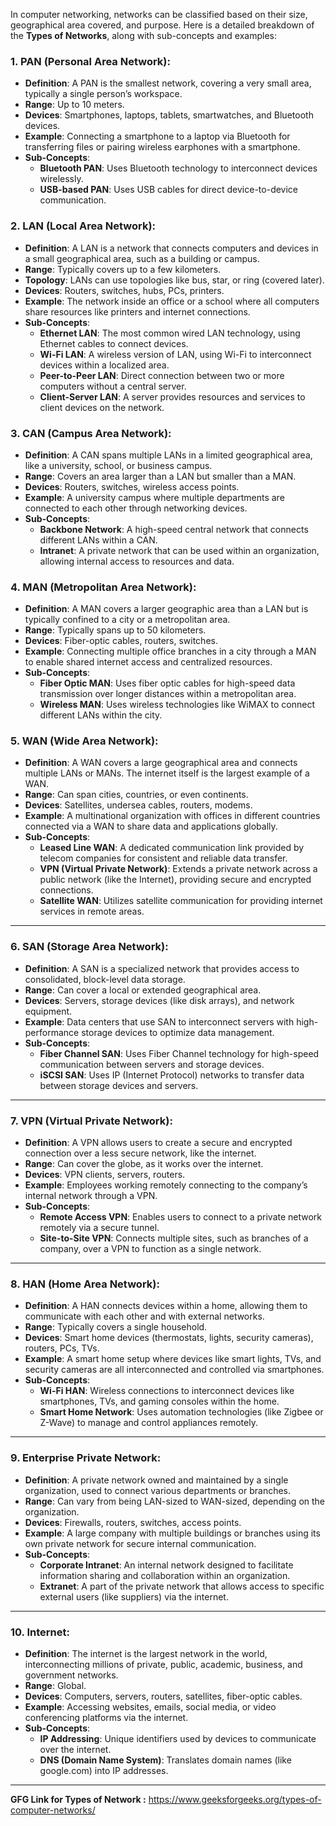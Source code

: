 In computer networking, networks can be classified based on their size, geographical area covered, and purpose. Here is a detailed breakdown of the **Types of Networks**, along with sub-concepts and examples:

### 1. **PAN (Personal Area Network)**:
   - **Definition**: A PAN is the smallest network, covering a very small area, typically a single person’s workspace.
   - **Range**: Up to 10 meters.
   - **Devices**: Smartphones, laptops, tablets, smartwatches, and Bluetooth devices.
   - **Example**: Connecting a smartphone to a laptop via Bluetooth for transferring files or pairing wireless earphones with a smartphone.
   - **Sub-Concepts**:
     - **Bluetooth PAN**: Uses Bluetooth technology to interconnect devices wirelessly.
     - **USB-based PAN**: Uses USB cables for direct device-to-device communication.

### 2. **LAN (Local Area Network)**:
   - **Definition**: A LAN is a network that connects computers and devices in a small geographical area, such as a building or campus.
   - **Range**: Typically covers up to a few kilometers.
   - **Topology**: LANs can use topologies like bus, star, or ring (covered later).
   - **Devices**: Routers, switches, hubs, PCs, printers.
   - **Example**: The network inside an office or a school where all computers share resources like printers and internet connections.
   - **Sub-Concepts**:
     - **Ethernet LAN**: The most common wired LAN technology, using Ethernet cables to connect devices.
     - **Wi-Fi LAN**: A wireless version of LAN, using Wi-Fi to interconnect devices within a localized area.
     - **Peer-to-Peer LAN**: Direct connection between two or more computers without a central server.
     - **Client-Server LAN**: A server provides resources and services to client devices on the network.
   
### 3. **CAN (Campus Area Network)**:
   - **Definition**: A CAN spans multiple LANs in a limited geographical area, like a university, school, or business campus.
   - **Range**: Covers an area larger than a LAN but smaller than a MAN.
   - **Devices**: Routers, switches, wireless access points.
   - **Example**: A university campus where multiple departments are connected to each other through networking devices.
   - **Sub-Concepts**:
     - **Backbone Network**: A high-speed central network that connects different LANs within a CAN.
     - **Intranet**: A private network that can be used within an organization, allowing internal access to resources and data.
  
### 4. **MAN (Metropolitan Area Network)**:
   - **Definition**: A MAN covers a larger geographic area than a LAN but is typically confined to a city or a metropolitan area.
   - **Range**: Typically spans up to 50 kilometers.
   - **Devices**: Fiber-optic cables, routers, switches.
   - **Example**: Connecting multiple office branches in a city through a MAN to enable shared internet access and centralized resources.
   - **Sub-Concepts**:
     - **Fiber Optic MAN**: Uses fiber optic cables for high-speed data transmission over longer distances within a metropolitan area.
     - **Wireless MAN**: Uses wireless technologies like WiMAX to connect different LANs within the city.

### 5. **WAN (Wide Area Network)**:
   - **Definition**: A WAN covers a large geographical area and connects multiple LANs or MANs. The internet itself is the largest example of a WAN.
   - **Range**: Can span cities, countries, or even continents.
   - **Devices**: Satellites, undersea cables, routers, modems.
   - **Example**: A multinational organization with offices in different countries connected via a WAN to share data and applications globally.
   - **Sub-Concepts**:
     - **Leased Line WAN**: A dedicated communication link provided by telecom companies for consistent and reliable data transfer.
     - **VPN (Virtual Private Network)**: Extends a private network across a public network (like the Internet), providing secure and encrypted connections.
     - **Satellite WAN**: Utilizes satellite communication for providing internet services in remote areas.

---

### 6. **SAN (Storage Area Network)**:
   - **Definition**: A SAN is a specialized network that provides access to consolidated, block-level data storage.
   - **Range**: Can cover a local or extended geographical area.
   - **Devices**: Servers, storage devices (like disk arrays), and network equipment.
   - **Example**: Data centers that use SAN to interconnect servers with high-performance storage devices to optimize data management.
   - **Sub-Concepts**:
     - **Fiber Channel SAN**: Uses Fiber Channel technology for high-speed communication between servers and storage devices.
     - **iSCSI SAN**: Uses IP (Internet Protocol) networks to transfer data between storage devices and servers.

---

### 7. **VPN (Virtual Private Network)**:
   - **Definition**: A VPN allows users to create a secure and encrypted connection over a less secure network, like the internet.
   - **Range**: Can cover the globe, as it works over the internet.
   - **Devices**: VPN clients, servers, routers.
   - **Example**: Employees working remotely connecting to the company’s internal network through a VPN.
   - **Sub-Concepts**:
     - **Remote Access VPN**: Enables users to connect to a private network remotely via a secure tunnel.
     - **Site-to-Site VPN**: Connects multiple sites, such as branches of a company, over a VPN to function as a single network.
  
---

### 8. **HAN (Home Area Network)**:
   - **Definition**: A HAN connects devices within a home, allowing them to communicate with each other and with external networks.
   - **Range**: Typically covers a single household.
   - **Devices**: Smart home devices (thermostats, lights, security cameras), routers, PCs, TVs.
   - **Example**: A smart home setup where devices like smart lights, TVs, and security cameras are all interconnected and controlled via smartphones.
   - **Sub-Concepts**:
     - **Wi-Fi HAN**: Wireless connections to interconnect devices like smartphones, TVs, and gaming consoles within the home.
     - **Smart Home Network**: Uses automation technologies (like Zigbee or Z-Wave) to manage and control appliances remotely.

---

### 9. **Enterprise Private Network**:
   - **Definition**: A private network owned and maintained by a single organization, used to connect various departments or branches.
   - **Range**: Can vary from being LAN-sized to WAN-sized, depending on the organization.
   - **Devices**: Firewalls, routers, switches, access points.
   - **Example**: A large company with multiple buildings or branches using its own private network for secure internal communication.
   - **Sub-Concepts**:
     - **Corporate Intranet**: An internal network designed to facilitate information sharing and collaboration within an organization.
     - **Extranet**: A part of the private network that allows access to specific external users (like suppliers) via the internet.

---

### 10. **Internet**:
   - **Definition**: The internet is the largest network in the world, interconnecting millions of private, public, academic, business, and government networks.
   - **Range**: Global.
   - **Devices**: Computers, servers, routers, satellites, fiber-optic cables.
   - **Example**: Accessing websites, emails, social media, or video conferencing platforms via the internet.
   - **Sub-Concepts**:
     - **IP Addressing**: Unique identifiers used by devices to communicate over the internet.
     - **DNS (Domain Name System)**: Translates domain names (like google.com) into IP addresses.

---

**GFG Link for Types of Network :** https://www.geeksforgeeks.org/types-of-computer-networks/
